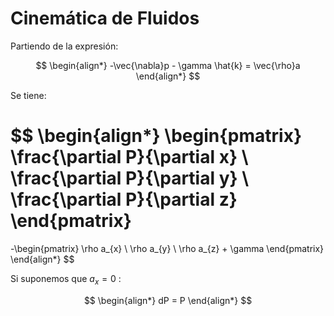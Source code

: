 # Cinemática de Fluidos

Partiendo de la expresión:

$$
\begin{align*}
	-\vec{\nabla}p - \gamma \hat{k} = \vec{\rho}a
\end{align*}
$$

Se tiene:

$$
\begin{align*}
	\begin{pmatrix}
\frac{\partial P}{\partial x} \\
\frac{\partial P}{\partial y} \\
\frac{\partial P}{\partial z}
\end{pmatrix}
=
-\begin{pmatrix}
\rho a_{x} \\
\rho a_{y} \\
\rho a_{z} + \gamma
\end{pmatrix}
\end{align*}
$$

Si suponemos que $a_{x} = 0$ :

$$
\begin{align*}
	dP = P
\end{align*}
$$